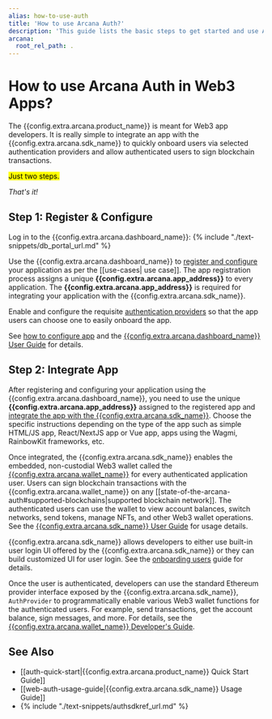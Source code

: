 ```yaml
---
alias: how-to-use-auth
title: 'How to use Arcana Auth?'
description: 'This guide lists the basic steps to get started and use Arcana Auth in a Web3 app.'
arcana:
  root_rel_path: .
---
```


# How to use Arcana Auth in Web3 Apps?

The {{config.extra.arcana.product_name}} is meant for Web3 app developers. It is really simple to integrate an app with the {{config.extra.arcana.sdk_name}} to quickly onboard users via selected authentication providers and allow authenticated users to sign blockchain transactions.

<mark>Just two steps.</mark>

*That's it!*

## Step 1: Register & Configure

Log in to the {{config.extra.arcana.dashboard_name}}: {% include "./text-snippets/db_portal_url.md" %}

Use the {{config.extra.arcana.dashboard_name}} to [register and configure]({{page.meta.arcana.root_rel_path}}/howto/config_dapp.md) your application as per the [[use-cases| use case]]. The app registration process assigns a unique **{{config.extra.arcana.app_address}}** to every application. The **{{config.extra.arcana.app_address}}** is required for integrating your application with the {{config.extra.arcana.sdk_name}}.

Enable and configure the requisite [authentication providers]({{page.meta.arcana.root_rel_path}}/howto/config_social/index.md) so that the app users can choose one to easily onboard the app.

See [how to configure app]({{page.meta.arcana.root_rel_path}}/howto/config_dapp.md) and the [{{config.extra.arcana.dashboard_name}} User Guide]({{page.meta.arcana.root_rel_path}}/db/config_dApp_with_db.md) for details.

## Step 2: Integrate App

After registering and configuring your application using the {{config.extra.arcana.dashboard_name}}, you need to use the unique  **{{config.extra.arcana.app_address}}** assigned to the registered app and [integrate the app with the {{config.extra.arcana.sdk_name}}]({{page.meta.arcana.root_rel_path}}/howto/integrate_auth/index.md). Choose the specific instructions depending on the type of the app such as simple HTML/JS app, React/NextJS app or Vue app, apps using the Wagmi, RainbowKit frameworks, etc.

Once integrated, the {{config.extra.arcana.sdk_name}} enables the embedded, non-custodial Web3 wallet called the [{{config.extra.arcana.wallet_name}}]({{page.meta.arcana.root_rel_path}}/concepts/anwallet/index.md) for every authenticated application user.  Users can sign blockchain transactions with the {{config.extra.arcana.wallet_name}} on any [[state-of-the-arcana-auth#supported-blockchains|supported blockchain network]]. The authenticated users can use the wallet to view account balances, switch networks, send tokens, manage NFTs, and other Web3 wallet operations. See the [{{config.extra.arcana.sdk_name}} User Guide]({{page.meta.arcana.root_rel_path}}/user_guides/wallet_ui/index.md) for usage details.

{{config.extra.arcana.sdk_name}} allows developers to either use built-in user login UI offered by the {{config.extra.arcana.sdk_name}} or they can build customized UI for user login. See the [onboarding users]({{page.meta.arcana.root_rel_path}}/howto/onboard_users/index.md) guide for details.

Once the user is authenticated, developers can use the standard Ethereum provider interface exposed by the {{config.extra.arcana.sdk_name}}, `AuthProvider` to programmatically enable various Web3 wallet functions for the authenticated users. For example, send transactions, get the account balance, sign messages, and more. For details, see the [{{config.extra.arcana.wallet_name}} Developer's Guide]({{page.meta.arcana.root_rel_path}}/howto/arcana_wallet/index.md).

## See Also

* [[auth-quick-start|{{config.extra.arcana.product_name}} Quick Start Guide]] 
* [[web-auth-usage-guide|{{config.extra.arcana.sdk_name}} Usage Guide]]
* {% include "./text-snippets/authsdkref_url.md" %}
